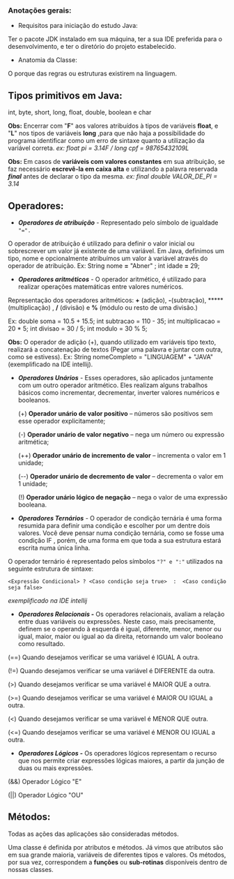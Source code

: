 ### Anotações gerais:

- Requisitos para iniciação do estudo Java:

Ter o pacote JDK instalado em sua máquina, ter a sua IDE preferida para o desenvolvimento, e ter o diretório do projeto estabelecido.

- Anatomia da Classe:

O porque das regras ou estruturas existirem na linguagem.

## Tipos primitivos em Java:

int, byte, short, long, float, double, boolean e char

**Obs:** Encerrar com "**F**" aos valores atribuídos à tipos de variáveis  **float**, e "**L**" nos tipos de variáveis **long** ,para que não haja a possibilidade do programa identificar como um erro de sintaxe quanto a utilização da variável correta. *ex: float pi = 3.14F / long cpf = 98765432109L*

**Obs:** Em casos de **variáveis com valores constantes** em sua atribuição, se faz necessário **escrevê-la em caixa alta** e utilizando a palavra reservada ***final*** antes de declarar o tipo da mesma. *ex: final double VALOR_DE_PI = 3.14*

## Operadores:

- ***Operadores de atribuição*** - Representado pelo símbolo de igualdade `"=".`

O operador de atribuição é utilizado para definir o valor inicial ou sobrescrever um valor já existente de uma variável. Em Java, definimos um tipo, nome e opcionalmente atribuímos um valor à variável através do operador de atribuição. Ex: String nome **=** "Abner" ; int idade **=** 29;



- ***Operadores aritméticos** -* O operador aritmético, é utilizado para realizar operações matemáticas entre valores numéricos.

Representação dos operadores aritméticos: **+** (adição), **-**(subtração), *****   (multiplicação) , **/**  (divisão) e **%** (módulo ou resto de uma divisão.)

Ex: double soma = 10.5 + 15.5; int subtracao = 110 - 35; int multiplicacao = 20 * 5; int divisao = 30 / 5; int modulo = 30 % 5; 

**Obs:** O operador de adição (+), quando utilizado em variáveis tipo texto, realizará a concatenação de textos (Pegar uma palavra e juntar com outra, como se estivess). Ex: String nomeCompleto = "LINGUAGEM" + "JAVA" (exemplificado na IDE intellij).



- ***Operadores Unários** -* Esses operadores, são aplicados juntamente com um outro operador aritmético. Eles realizam alguns trabalhos básicos como incrementar, decrementar, inverter valores numéricos e booleanos.

  

  (+) **Operador unário de valor positivo** – números são positivos sem esse operador explicitamente;

  (-) **Operador unário de valor negativo** – nega um número ou expressão aritmética;

  (++) **Operador unário de incremento de valor** – incrementa o valor em 1 unidade;

  (--) **Operador unário de decremento de valor** – decrementa o valor em 1 unidade;

  (!) **Operador unário lógico de negação** – nega o valor de uma expressão booleana.

  

- ***Operadores Ternários** -* O operador de condição ternária é uma forma resumida para definir uma condição e escolher por um dentre dois valores. Você deve pensar numa condição ternária, como se fosse uma condição IF , porém, de uma forma em que toda a sua estrutura estará escrita numa única linha.

O operador ternário é representado pelos símbolos `"?" e ":"` utilizados na seguinte estrutura de sintaxe:

```
<Expressão Condicional> ? <Caso condição seja true>  :  <Caso condição seja false>
```

*exemplificado na IDE intellij*



- ***Operadores Relacionais -*** Os operadores relacionais, avaliam a relação entre duas variáveis ou expressões. Neste caso, mais precisamente, definem se o operando à esquerda é igual, diferente, menor, menor ou igual, maior, maior ou igual ao da direita, retornando um valor booleano como resultado.

(==) Quando desejamos verificar se uma variável é IGUAL A outra.

(!=) Quando desejamos verificar se uma variável é DIFERENTE da outra.

(>)  Quando desejamos verificar se uma variável é MAIOR QUE a outra.

(>=) Quando desejamos verificar se uma variável é MAIOR OU IGUAL a outra.

(<) Quando desejamos verificar se uma variável é MENOR QUE outra.

(<=) Quando desejamos verificar se uma variável é MENOR OU IGUAL a outra.



- ***Operadores Lógicos -*** Os operadores lógicos representam o recurso que nos permite criar expressões lógicas maiores, a partir da junção de duas ou mais expressões.

(&&) Operador Lógico "E"

(||) Operador Lógico "OU"



## Métodos:

Todas as ações das aplicações são consideradas métodos.

Uma classe é definida por atributos e métodos. Já vimos que atributos são em sua grande maioria, variáveis de diferentes tipos e valores. Os métodos, por sua vez, correspondem a **funções** ou **sub-rotinas** disponíveis dentro de nossas classes.
